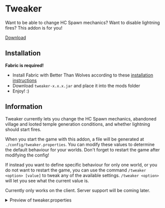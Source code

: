 # Tweaker

Want to be able to change HC Spawn mechanics? Want to disable lightning fires? This addon is for you!

[Download](https://github.com/BTW-Community/Tweaker/releases/latest)

## Installation
**Fabric is required!**
- Install Fabric with Better Than Wolves according to these [installation instructions](https://github.com/BTW-Community/BTW-gradle-fabric-example#releasing-modsaddons)
- Download `tweaker-x.x.x.jar` and place it into the mods folder
- Enjoy! :)

## Information
Tweaker currently lets you change the HC Spawn mechanics, abandoned village and looted temple generation conditions, and whether lightning should start fires.

When you start the game with this addon, a file will be generated at `./config/tweaker.properties`. You can modify these values to determine the default behaviour for your worlds. Don't forget to restart the game after modifying the config!

If instead you want to define specific behaviour for only one world, or you do not want to restart the game, you can use the command `/tweaker <option> [value]` to tweak any of the available settings. `/tweaker <option>` will let you see what the current value is.

Currently only works on the client. Server support will be coming later.

<details>
<summary>Preview of tweaker.properties</summary>

```python

# The maximum radius the player will respawn from world spawn.
maxSpawnRadius=2000.0

# The minimum radius the player will respawn from world spawn.
minSpawnRadius=1000.0

# The radius at which the player will respawn after dying recently.
quickSpawnRadius=100.0

# The player's health after a quick spawn. (2 = one heart)
quickSpawnHealth=10

# The minimum amount of hunger after a quick spawn. (6 = one shank)
quickSpawnHungerMin=24

# The amount of hunger a player loses on each quick spawn. (6 = one shank)
quickSpawnHungerLoss=6

# Multiplier used for `maxSpawnRadius` when playing with Large Biomes.
largeBiomeMultiplier=4.0

# Multiplier used for 'maxSpawnRadius' after activating an End portal.
endMultiplier=2.5

# Multiplier used for 'maxSpawnRadius' after summoning a Wither.
witherMultiplier=2.0

# Multiplier used for 'maxSpawnRadius' after activating a Nether portal.
netherMultiplier=1.5

# Villages within this radius from world spawn will be abandoned.
abandonedVillageRadius=2250.0

# Villages within this radius from world spawn will be partially abandoned.
partiallyAbandonedVillageRadius=3000.0

# Temples within this radius from world spawn will be looted.
lootedTempleRadius=2250.0

# Determines if lightning should start fires or not.
lightningFire=true

```

</details>

